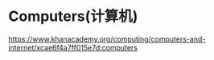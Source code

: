 # Computers(计算机)
https://www.khanacademy.org/computing/computers-and-internet/xcae6f4a7ff015e7d:computers